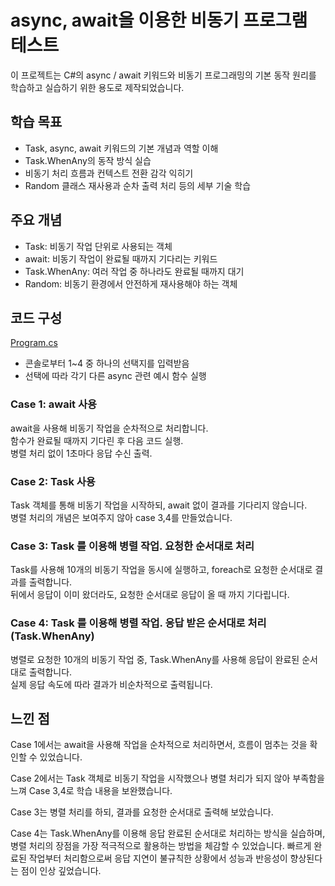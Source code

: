# async, await을 이용한 비동기 프로그램 테스트

이 프로젝트는 C#의 async / await 키워드와 비동기 프로그래밍의 기본 동작 원리를 학습하고 실습하기 위한 용도로 제작되었습니다.

## 학습 목표

- Task, async, await 키워드의 기본 개념과 역할 이해  
- Task.WhenAny의 동작 방식 실습  
- 비동기 처리 흐름과 컨텍스트 전환 감각 익히기  
- Random 클래스 재사용과 순차 출력 처리 등의 세부 기술 학습

## 주요 개념

- Task: 비동기 작업 단위로 사용되는 객체  
- await: 비동기 작업이 완료될 때까지 기다리는 키워드  
- Task.WhenAny: 여러 작업 중 하나라도 완료될 때까지 대기  
- Random: 비동기 환경에서 안전하게 재사용해야 하는 객체

## 코드 구성

[Program.cs](./Program.cs)

- 콘솔로부터 1~4 중 하나의 선택지를 입력받음  
- 선택에 따라 각기 다른 async 관련 예시 함수 실행

### Case 1: await 사용

await을 사용해 비동기 작업을 순차적으로 처리합니다.  
함수가 완료될 때까지 기다린 후 다음 코드 실행.  
병렬 처리 없이 1초마다 응답 수신 출력.

### Case 2: Task 사용

Task 객체를 통해 비동기 작업을 시작하되, await 없이 결과를 기다리지 않습니다.  
병렬 처리의 개념은 보여주지 않아 case 3,4를 만들었습니다.

### Case 3: Task 를 이용해 병렬 작업. 요청한 순서대로 처리

Task를 사용해 10개의 비동기 작업을 동시에 실행하고, foreach로 요청한 순서대로 결과를 출력합니다.  
뒤에서 응답이 이미 왔더라도, 요청한 순서대로 응답이 올 때 까지 기다립니다.

### Case 4: Task 를 이용해 병렬 작업. 응답 받은 순서대로 처리 (Task.WhenAny)

병렬로 요청한 10개의 비동기 작업 중, Task.WhenAny를 사용해 응답이 완료된 순서대로 출력합니다.  
실제 응답 속도에 따라 결과가 비순차적으로 출력됩니다.

## 느낀 점

Case 1에서는 await을 사용해 작업을 순차적으로 처리하면서, 흐름이 멈추는 것을 확인할 수 있었습니다. 

Case 2에서는 Task 객체로 비동기 작업을 시작했으나 병렬 처리가 되지 않아 부족함을 느껴 Case 3,4로 학습 내용을 보완했습니다.

Case 3는 병렬 처리를 하되, 결과를 요청한 순서대로 출력해 보았습니다.

Case 4는 Task.WhenAny를 이용해 응답 완료된 순서대로 처리하는 방식을 실습하며, 병렬 처리의 장점을 가장 적극적으로 활용하는 방법을 체감할 수 있었습니다.
빠르게 완료된 작업부터 처리함으로써 응답 지연이 불규칙한 상황에서 성능과 반응성이 향상된다는 점이 인상 깊었습니다.
